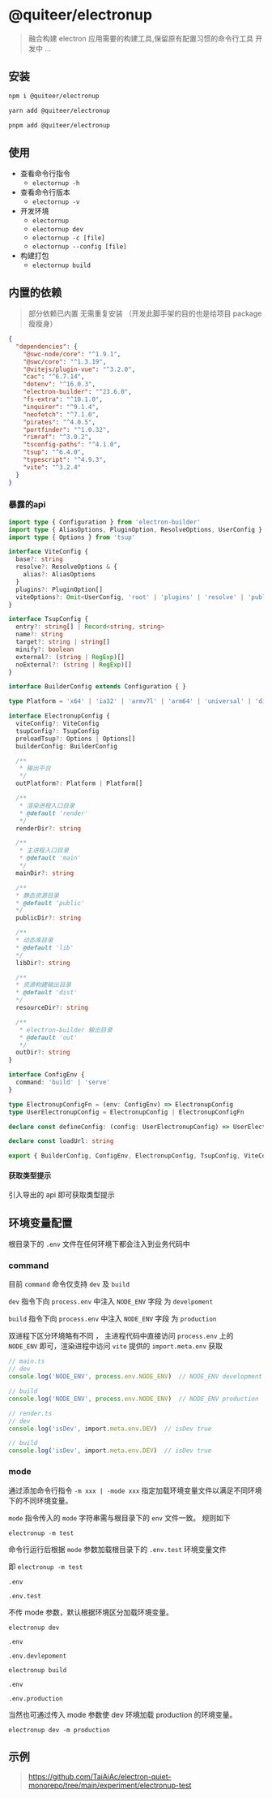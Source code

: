 # @quiteer/electronup


> 融合构建 electron 应用需要的构建工具,保留原有配置习惯的命令行工具 
> 开发中 ...


## 安装

```bash
npm i @quiteer/electronup
```
```bash
yarn add @quiteer/electronup
```
```bash
pnpm add @quiteer/electronup
```


## 使用

- 查看命令行指令
  - `electornup -h`
- 查看命令行版本
  - `electornup -v`
- 开发环境
  - `electornup`
  - `electornup dev`
  - `electornup -c [file]`
  - `electornup --config [file]`
- 构建打包
  - `electornup build`

## 内置的依赖
> 部分依赖已内置 无需重复安装 （开发此脚手架的目的也是给项目 package 瘦瘦身）

```json
{
  "dependencies": {
    "@swc-node/core": "^1.9.1",
    "@swc/core": "^1.3.19",
    "@vitejs/plugin-vue": "^3.2.0",
    "cac": "^6.7.14",
    "dotenv": "^16.0.3",
    "electron-builder": "^23.6.0",
    "fs-extra": "^10.1.0",
    "inquirer": "^9.1.4",
    "neofetch": "^7.1.0",
    "pirates": "^4.0.5",
    "portfinder": "^1.0.32",
    "rimraf": "^3.0.2",
    "tsconfig-paths": "^4.1.0",
    "tsup": "^6.4.0",
    "typescript": "^4.9.3",
    "vite": "^3.2.4"
  }
}
```

### 暴露的api

```ts
import type { Configuration } from 'electron-builder'
import type { AliasOptions, PluginOption, ResolveOptions, UserConfig } from 'vite'
import type { Options } from 'tsup'

interface ViteConfig {
  base?: string
  resolve?: ResolveOptions & {
    alias?: AliasOptions
  }
  plugins?: PluginOption[]
  viteOptions?: Omit<UserConfig, 'root' | 'plugins' | 'resolve' | 'publicDir'>
}

interface TsupConfig {
  entry?: string[] | Record<string, string>
  name?: string
  target?: string | string[]
  minify?: boolean
  external?: (string | RegExp)[]
  noExternal?: (string | RegExp)[]
}

interface BuilderConfig extends Configuration { }

type Platform = 'x64' | 'ia32' | 'armv7l' | 'arm64' | 'universal' | 'dir'

interface ElectronupConfig {
  viteConfig?: ViteConfig
  tsupConfig?: TsupConfig
  preloadTsup?: Options | Options[]
  builderConfig: BuilderConfig

  /**
   * 输出平台
   */
  outPlatform?: Platform | Platform[]

  /**
   * 渲染进程入口目录
   * @default 'render'
   */
  renderDir?: string

  /**
   * 主进程入口目录
   * @default 'main'
   */
  mainDir?: string

  /**
  * 静态资源目录
  * @default 'public'
  */
  publicDir?: string

  /**
  * 动态库目录
  * @default 'lib'
  */
  libDir?: string

  /**
  * 资源构建输出目录
  * @default 'dist'
  */
  resourceDir?: string

  /**
   * electron-builder 输出目录
   * @default 'out'
   */
  outDir?: string
}

interface ConfigEnv {
  command: 'build' | 'serve'
}

type ElectronupConfigFn = (env: ConfigEnv) => ElectronupConfig
type UserElectronupConfig = ElectronupConfig | ElectronupConfigFn

declare const defineConfig: (config: UserElectronupConfig) => UserElectronupConfig

declare const loadUrl: string

export { BuilderConfig, ConfigEnv, ElectronupConfig, TsupConfig, ViteConfig, defineConfig, loadUrl }

```

#### 获取类型提示

引入导出的 api 即可获取类型提示

## 环境变量配置

根目录下的 `.env` 文件在任何环境下都会注入到业务代码中

### command

目前 `command` 命令仅支持 `dev` 及 `build` 

`dev` 指令下向 `process.env` 中注入 `NODE_ENV` 字段 为 `develpoment` 

`build` 指令下向 `process.env` 中注入 `NODE_ENV` 字段 为 `production` 

双进程下区分环境略有不同 ， 主进程代码中直接访问  `process.env` 上的  `NODE_ENV` 即可，渲染进程中访问 `vite` 提供的 `import.meta.env` 获取

```typescript
// main.ts 
// dev
console.log('NODE_ENV', process.env.NODE_ENV)  // NODE_ENV development

// build
console.log('NODE_ENV', process.env.NODE_ENV)  // NODE_ENV production 
```

```typescript
// render.ts 
// dev
console.log('isDev', import.meta.env.DEV)  // isDev true

// build
console.log('isDev', import.meta.env.DEV)  // isDev true
```



### mode 

通过添加命令行指令 `-m xxx | -mode xxx` 指定加载环境变量文件以满足不同环境下的不同环境变量。

`mode` 指令传入的 `mode` 字符串需与根目录下的 `env` 文件一致。 规则如下

```shell
electronup -m test
```

命令行运行后根据 `mode` 参数加载根目录下的 `.env.test` 环境变量文件

即 `electronup -m test`

`.env`

`.env.test`

 不传 mode 参数，默认根据环境区分加载环境变量。

`electronup dev`

`.env`

`.env.devlepoment`

`electronup build`

`.env`

`.env.production`

当然也可通过传入 mode 参数使 dev 环境加载 production 的环境变量。

`electronup dev -m production` 


## 示例

> https://github.com/TaiAiAc/electron-quiet-monorepo/tree/main/experiment/electronup-test

